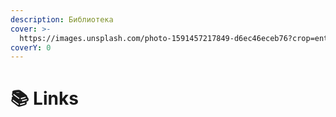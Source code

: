 ```yaml
---
description: Библиотека
cover: >-
  https://images.unsplash.com/photo-1591457217849-d6ec46eceb76?crop=entropy&cs=srgb&fm=jpg&ixid=M3wxOTcwMjR8MHwxfHNlYXJjaHw3fHxsaW5rc3xlbnwwfHx8fDE3MDE2MzMwMDZ8MA&ixlib=rb-4.0.3&q=85
coverY: 0
---
```


# 📚 Links

